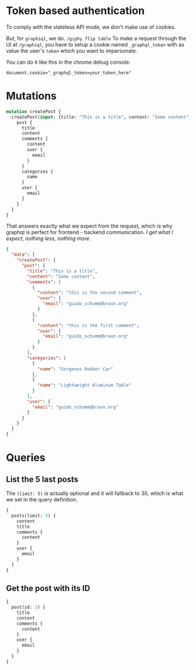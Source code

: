 # Token based authentication
To comply with the stateless API mode, we don't make use of cookies.

*But*, for `graphiql`, we do. `/giphy flip table`
To make a request through the UI at `/graphiql`, you have to setup a cookie named `_graphql_token` with as value the user's `token` which you want to impersonate.

You can do it like this in the chrome debug console:

````
document.cookie="_graphql_token=your_token_here"
````

# Mutations

````graphql
mutation createPost {
  createPost(input: {title: "This is a title", content: "Some content", category_ids: [1,2], comments: [{content: "this is the first comment"}, {content: "this is the second comment"}] }) {
    post {
      title
      content
      comments {
        content
        user {
          email
        }
      }
      categories {
        name
      }
      user {
        email
      }
    }
  }
}
````

That answers exactly what we expect from the request, which is why graphql is perfect for frontend - backend communication. *I get what I expect, nothing less, nothing more*.

````json
{
  "data": {
    "createPost": {
      "post": {
        "title": "This is a title",
        "content": "Some content",
        "comments": [
          {
            "content": "this is the second comment",
            "user": {
              "email": "guido_schumm@braun.org"
            }
          },
          {
            "content": "this is the first comment",
            "user": {
              "email": "guido_schumm@braun.org"
            }
          }
        ],
        "categories": [
          {
            "name": "Gorgeous Rubber Car"
          },
          {
            "name": "Lightweight Aluminum Table"
          }
        ],
        "user": {
          "email": "guido_schumm@braun.org"
        }
      }
    }
  }
}
````

# Queries

## List the 5 last posts
The `(limit: 5)` is actually optional and it will fallback to 30, which is what we set in the query definition.
````graphql
{
  posts(limit: 5) {
    content
    title
    comments {
      content
    }
    user {
      email
    }
  }
}
````

## Get the post with its ID
````graphql
{
  post(id: 3) {
    title
    content
    comments {
      content
    }
    user {
      email
    }
  }
}
````

